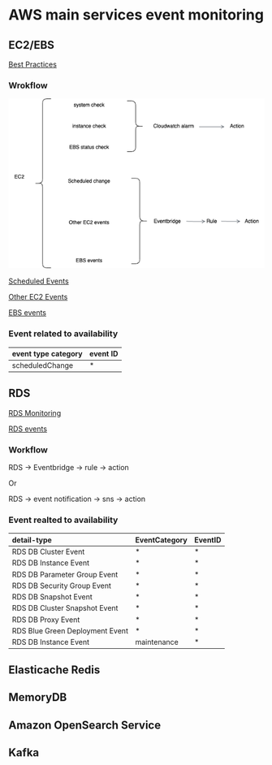 # AWS main services event monitoring

## EC2/EBS

[Best Practices](https://docs.aws.amazon.com/AWSEC2/latest/UserGuide/monitoring_best_practices.html)

### Wrokflow
![EC2/EBS](./picture/aws-ec2-ebs-events.png)

[Scheduled Events](https://repost.aws/knowledge-center/eventbridge-notification-scheduled-events)


[Other EC2 Events](https://docs.aws.amazon.com/AWSEC2/latest/UserGuide/automating_with_eventbridge.html)

[EBS events](https://docs.aws.amazon.com/ebs/latest/userguide/ebs-cloud-watch-events.html)

### Event related to availability

| event type category | event ID |
| :--- | :--- |
|scheduledChange    |*         |

## RDS

[RDS Monitoring](https://docs.aws.amazon.com/AmazonRDS/latest/UserGuide/CHAP_Monitor_Logs_Events.html)

[RDS events](https://docs.aws.amazon.com/AmazonRDS/latest/UserGuide/rds-cloudwatch-events.sample.html)

### Workflow
RDS -> Eventbridge -> rule -> action

Or

RDS -> event notification -> sns -> action

### Event realted to availability

| detail-type               | EventCategory    | EventID   |
| :--- | :--- | :--- |
| RDS DB Cluster Event      | *                | *         |
| RDS DB Instance Event     | *                | *         | 
| RDS DB Parameter Group Event     | *         | *         | 
| RDS DB Security Group Event      | *         | *         | 
| RDS DB Snapshot Event     | *                | *         |
| RDS DB Cluster Snapshot Event     | *        | *         |
| RDS DB Proxy Event     | *          | *      | *
| RDS Blue Green Deployment Event     | *      | *         |
| RDS DB Instance Event     | maintenance      | *         |



## Elasticache Redis


## MemoryDB

## Amazon OpenSearch Service

## Kafka